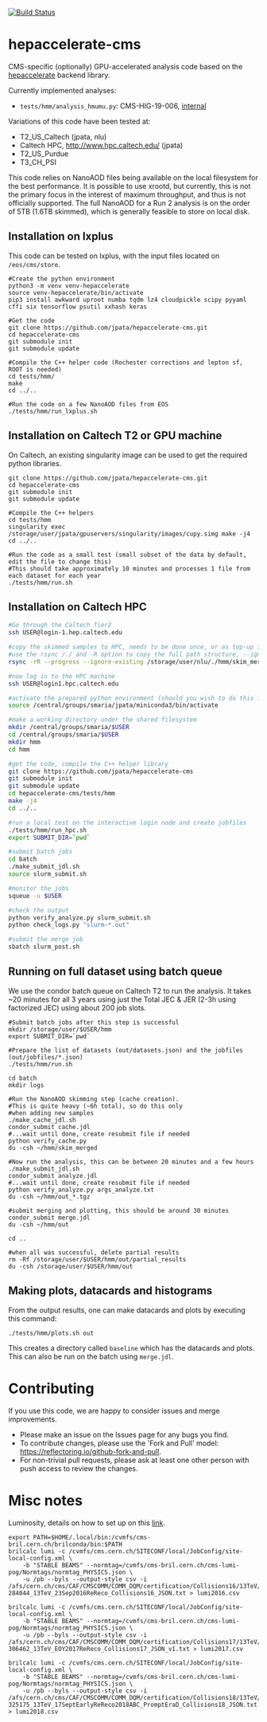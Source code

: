 [![Build Status](https://travis-ci.com/jpata/hepaccelerate-cms.svg?branch=master)](https://travis-ci.com/jpata/hepaccelerate-cms)

# hepaccelerate-cms

CMS-specific (optionally) GPU-accelerated analysis code based on the [hepaccelerate](https://github.com/hepaccelerate/hepaccelerate) backend library.

Currently implemented analyses:
- `tests/hmm/analysis_hmumu.py`: CMS-HIG-19-006, [internal](http://cms.cern.ch/iCMS/analysisadmin/cadilines?line=HIG-19-006&tp=an&id=2254&ancode=HIG-19-006)

Variations of this code have been tested at:
- T2_US_Caltech (jpata, nlu)
- Caltech HPC, http://www.hpc.caltech.edu/ (jpata)
- T2_US_Purdue
- T3_CH_PSI

This code relies on NanoAOD files being available on the local filesystem for the best performance. It is possible to use xrootd, but currently, this is not the primary focus in the interest of maximum throughput, and thus is not officially supported. The full NanoAOD for a Run 2 analysis is on the order of 5TB (1.6TB skimmed), which is generally feasible to store on local disk.

## Installation on lxplus

This code can be tested on lxplus, with the input files located on `/eos/cms/store`.
~~~
#Create the python environment
python3 -m venv venv-hepaccelerate
source venv-hepaccelerate/bin/activate
pip3 install awkward uproot numba tqdm lz4 cloudpickle scipy pyyaml cffi six tensorflow psutil xxhash keras

#Get the code
git clone https://github.com/jpata/hepaccelerate-cms.git
cd hepaccelerate-cms
git submodule init
git submodule update

#Compile the C++ helper code (Rochester corrections and lepton sf, ROOT is needed)
cd tests/hmm/
make
cd ../..

#Run the code on a few NanoAOD files from EOS
./tests/hmm/run_lxplus.sh
~~~

## Installation on Caltech T2 or GPU machine

On Caltech, an existing singularity image can be used to get the required python libraries.
~~~
git clone https://github.com/jpata/hepaccelerate-cms.git
cd hepaccelerate-cms
git submodule init
git submodule update

#Compile the C++ helpers
cd tests/hmm
singularity exec /storage/user/jpata/gpuservers/singularity/images/cupy.simg make -j4
cd ../..

#Run the code as a small test (small subset of the data by default, edit the file to change this)
#This should take approximately 10 minutes and processes 1 file from each dataset for each year
./tests/hmm/run.sh
~~~

## Installation on Caltech HPC

```bash
#Go through the Caltech Tier2
ssh USER@login-1.hep.caltech.edu

#copy the skimmed samples to HPC, needs to be done once, or as top-up if you update the skim
#use the rsync /./ and -R option to copy the full path structure, --ignore-existing to update just the new files
rsync -rR --progress --ignore-existing /storage/user/nlu/./hmm/skim_merged USER@login1.hpc.caltech.edu:/central/groups/smaria/

#now log in to the HPC machine
ssh USER@login1.hpc.caltech.edu 

#activate the prepared python environment (should you wish to do this from scratch, you can use the example in environments/setup-miniconda.sh)
source /central/groups/smaria/jpata/miniconda3/bin/activate

#make a working directory under the shared filesystem
mkdir /central/groups/smaria/$USER
cd /central/groups/smaria/$USER
mkdir hmm
cd hmm

#get the code, compile the C++ helper library
git clone https://github.com/jpata/hepaccelerate-cms
git submodule init
git submodule update
cd hepaccelerate-cms/tests/hmm
make -j4
cd ../..

#run a local test on the interactive login node and create jobfiles
./tests/hmm/run_hpc.sh
export SUBMIT_DIR=`pwd`

#submit batch jobs
cd batch
./make_submit_jdl.sh
source slurm_submit.sh

#monitor the jobs
squeue -u $USER

#check the output
python verify_analyze.py slurm_submit.sh
python check_logs.py "slurm-*.out"

#submit the merge job
sbatch slurm_post.sh
```

## Running on full dataset using batch queue
We use the condor batch queue on Caltech T2 to run the analysis. It takes ~20 minutes for all 3 years using just the Total JEC & JER (2-3h using factorized JEC) using about 200 job slots.

~~~
#Submit batch jobs after this step is successful
mkdir /storage/user/$USER/hmm
export SUBMIT_DIR=`pwd`

#Prepare the list of datasets (out/datasets.json) and the jobfiles (out/jobfiles/*.json) 
./tests/hmm/run.sh

cd batch
mkdir logs

#Run the NanoAOD skimming step (cache creation).
#This is quite heavy (~6h total), so do this only
#when adding new samples
./make_cache_jdl.sh
condor_submit cache.jdl
#...wait until done, create resubmit file if needed
python verify_cache.py
du -csh ~/hmm/skim_merged

#Now run the analysis, this can be between 20 minutes and a few hours
./make_submit_jdl.sh
condor_submit analyze.jdl
#...wait until done, create resubmit file if needed
python verify_analyze.py args_analyze.txt
du -csh ~/hmm/out_*.tgz

#submit merging and plotting, this should be around 30 minutes
condor_submit merge.jdl
du -csh ~/hmm/out

cd ..

#when all was successful, delete partial results
rm -Rf /storage/user/$USER/hmm/out/partial_results
du -csh /storage/user/$USER/hmm/out
~~~

## Making plots, datacards and histograms
From the output results, one can make datacards and plots by executing this command:
~~~
./tests/hmm/plots.sh out
~~~
This creates a directory called `baseline` which has the datacards and plots. This can also be run on the batch using `merge.jdl`.

# Contributing
If you use this code, we are happy to consider issues and merge improvements.
- Please make an issue on the Issues page for any bugs you find.
- To contribute changes, please use the 'Fork and Pull' model: https://reflectoring.io/github-fork-and-pull.
- For non-trivial pull requests, please ask at least one other person with push access to review the changes.

# Misc notes
Luminosity, details on how to set up on this [link](https://cms-service-lumi.web.cern.ch/cms-service-lumi/brilwsdoc.html).
~~~
export PATH=$HOME/.local/bin:/cvmfs/cms-bril.cern.ch/brilconda/bin:$PATH
brilcalc lumi -c /cvmfs/cms.cern.ch/SITECONF/local/JobConfig/site-local-config.xml \
    -b "STABLE BEAMS" --normtag=/cvmfs/cms-bril.cern.ch/cms-lumi-pog/Normtags/normtag_PHYSICS.json \
    -u /pb --byls --output-style csv -i /afs/cern.ch/cms/CAF/CMSCOMM/COMM_DQM/certification/Collisions16/13TeV/ReReco/Final/Cert_271036-284044_13TeV_23Sep2016ReReco_Collisions16_JSON.txt > lumi2016.csv

brilcalc lumi -c /cvmfs/cms.cern.ch/SITECONF/local/JobConfig/site-local-config.xml \
    -b "STABLE BEAMS" --normtag=/cvmfs/cms-bril.cern.ch/cms-lumi-pog/Normtags/normtag_PHYSICS.json \
    -u /pb --byls --output-style csv -i /afs/cern.ch/cms/CAF/CMSCOMM/COMM_DQM/certification/Collisions17/13TeV/ReReco/Cert_294927-306462_13TeV_EOY2017ReReco_Collisions17_JSON_v1.txt > lumi2017.csv

brilcalc lumi -c /cvmfs/cms.cern.ch/SITECONF/local/JobConfig/site-local-config.xml \
    -b "STABLE BEAMS" --normtag=/cvmfs/cms-bril.cern.ch/cms-lumi-pog/Normtags/normtag_PHYSICS.json \
    -u /pb --byls --output-style csv -i /afs/cern.ch/cms/CAF/CMSCOMM/COMM_DQM/certification/Collisions18/13TeV/ReReco/Cert_314472-325175_13TeV_17SeptEarlyReReco2018ABC_PromptEraD_Collisions18_JSON.txt > lumi2018.csv
~~~
